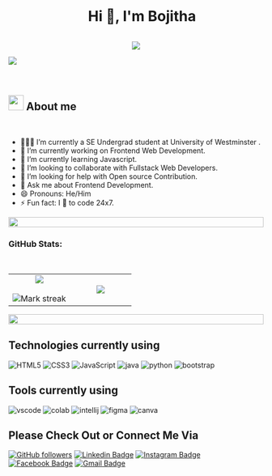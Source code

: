 <div id="user-content-toc">
  <ul align="center">
    <summary><h1 style="display: inline-block">Hi 👋, I'm Bojitha</h1></summary>
    
  </ul>
</div>

<p align="center">
  <a href="https://github.com/DenverCoder1/readme-typing-svg"><img src="https://readme-typing-svg.herokuapp.com?lines=Software+Engineering+Student;Frontend+Web+Developer;Freelancer;Always%20learning%20new%20things&center=true&width=380&height=45"></a>
</p>

<!--- img -->
![](https://github.com/bojitha001/imgs/blob/18dae2f6f4d49ceb048aafae5ba0068f30ad1979/header_.png)
<!--- img -->
<br>


## <picture><img src = "https://github.com/7oSkaaa/7oSkaaa/blob/main/Images/about_me.gif?raw=true" width = 30px></picture> About me
<br>



- 👨🏽‍💻 I’m currently a SE Undergrad student at University of Westminster .<br/>
- 🔭 I’m currently working on Frontend Web Development.
- 🌱 I’m currently learning Javascript.
- 👯 I’m looking to collaborate with Fullstack Web Developers.
- 🤔 I’m looking for help with Open source Contribution.
- 💬 Ask me about Frontend Development.
- 😄 Pronouns: He/Him
- ⚡ Fun fact: I 💖 to code 24x7. 
<img src="https://i.imgur.com/dBaSKWF.gif" height="20" width="100%">
<h3 align="left">GitHub Stats:</h3>
<br>
<!--- stats & Trophy (start) -->
<p align="center">
  <!--- stats (start) -->
<table align="center">
<tr border="none">
<td width="50%" align="center">
  
  <img  align="center"  src="https://github-readme-stats.vercel.app/api?username=bojitha001&theme=dark&show_icons=true&count_private=true" />
  <br></br>
  <img  title="🔥 Get streak stats for your profile at git.io/streak-stats" alt="Mark streak" src="https://github-readme-streak-stats.herokuapp.com/?user=bojitha001&theme=dark&hide_border=false" /> 
</td>

<td width="50%" align="center">

  <img  align="center"  src="https://github-readme-stats.anuraghazra1.vercel.app/api/top-langs/?username=bojitha001&theme=dark&hide_border=false&no-bg=true&no-frame=true&langs_count=10"/>
  
  </td>
</tr>
</table>
<!--- stats (end) -->
<img src="https://i.imgur.com/dBaSKWF.gif" height="20" width="100%">
<br>

## Technologies currently using


<div>
  <img  alt="HTML5" src="https://img.shields.io/badge/html5-%23E34F26.svg?style=for-the-badge&logo=html5&logoColor=white"/>
  <img  alt="CSS3" src="https://img.shields.io/badge/css3-%231572B6.svg?style=for-the-badge&logo=css3&logoColor=white"/>
  <img  alt="JavaScript" src="https://img.shields.io/badge/javascript-%23323330.svg?style=for-the-badge&logo=javascript&logoColor=%23F7DF1E"/>
  <img  alt="java" src ="https://img.shields.io/badge/Java-ED8B00?style=for-the-badge&logo=java&logoColor=white"/>
  <img  alt="python" src ="https://img.shields.io/badge/Python-14354C?style=for-the-badge&logo=python&logoColor=white"/>
  <img  alt="bootstrap" src ="https://img.shields.io/badge/Bootstrap-563D7C?style=for-the-badge&logo=bootstrap&logoColor=white"/>
 
</div>

## Tools currently using


<div>
  <img  alt="vscode" src="https://img.shields.io/badge/Visual_Studio_Code-0078D4?style=for-the-badge&logo=visual%20studio%20code&logoColor=white"/> 
  <img  alt="colab" src="https://img.shields.io/badge/Colab-F9AB00?style=for-the-badge&logo=googlecolab&color=525252"/>
  <img  alt="intellij" src="https://img.shields.io/badge/IntelliJ_IDEA-000000.svg?style=for-the-badge&logo=intellij-idea&logoColor=white"/> 
  <img  alt="figma" src="https://img.shields.io/badge/Figma-F24E1E?style=for-the-badge&logo=figma&logoColor=white"/>
  <img  alt="canva" src="https://img.shields.io/badge/Canva-%2300C4CC.svg?&style=for-the-badge&logo=Canva&logoColor=white"/>

 </div>

##  Please Check Out or Connect Me Via

    
[![GitHub followers](https://img.shields.io/github/followers/bojitha001?style=social)](https://github.com/bojitha001)
[![Linkedin Badge](https://img.shields.io/badge/-bojitha001-blue?style=flat-square&logo=Linkedin&logoColor=white&link=https://www.linkedin.com/in/bojitha-nawarathna-402ba2292/)](https://www.linkedin.com/in/bojitha-nawarathna-402ba2292/)
[![Instagram Badge](https://img.shields.io/badge/-bojitha001-black?style=flat-square&logo=Instagram&logoColor=white&link=https://www.instagram.com/bojitha_90/)](https://www.instagram.com/bojitha_90/)
[![Facebook Badge](https://img.shields.io/badge/-bojitha001-blue?style=flat-square&logo=Facebook&logoColor=white&link=https://www.facebook.com/profile.php?id=61550937991803)](https://www.facebook.com/profile.php?id=61550937991803)
[![Gmail Badge](https://img.shields.io/badge/-bojitha001-red?style=flat-square&logo=Gmail&logoColor=white&link=mailto:nawarathnabojitha@gmail.com)](mailto:nawarathnabojitha@gmail.com)
